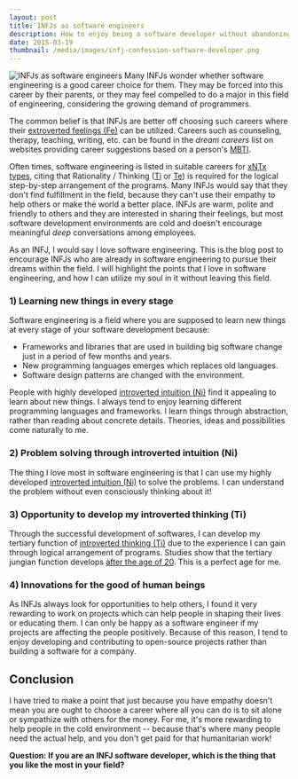 ```yaml
---
layout: post
title: INFJs as software engineers 
description: How to enjoy being a software developer without abandoning yourself
date: 2015-03-19
thumbnail: /media/images/infj-confession-software-developer.png
---
```

![INFJs as software engineers]({{baseurl}}/media/images/infj-confession-software-developer.png)
<span class="firstcharacter">M</span>any INFJs wonder whether software engineering is a good career choice for them. They may be forced into this career by their parents, or they may feel compelled to do a major in this field of engineering, considering the growing demand of programmers.

The common belief is that INFJs are better off choosing such careers where their [extroverted feelings (Fe)](http://personalitygrowth.com/extraverted-feeling-fe/) can be utilized. Careers such as counseling, therapy, teaching, writing, etc. can be found in the *dream careers* list on websites providing career suggestions based on a person's [MBTI](http://en.wikipedia.org/wiki/Myers%E2%80%93Briggs_Type_Indicator).

Often times, software engineering is listed in suitable careers for [xNTx types](http://www.quora.com/Do-most-software-engineers-have-an-INTP-personality-type), citing that Rationality / Thinking ([Ti](http://personalitygrowth.com/introverted-thinking/) or [Te](http://personalitygrowth.com/extraverted-thinking/)) is required for the logical step-by-step arrangement of the programs. Many INFJs would say that they don't find fulfillment in the field, because they can't use their empathy to help others or make the world a better place. INFJs are warm, polite and friendly to others and they are interested in sharing their feelings, but most software development environments are cold and doesn't encourage meaningful *deep* conversations among employees.

As an INFJ, I would say I love software engineering. This is the blog post to encourage INFJs who are already in software engineering to pursue their dreams within the field. I will highlight the points that I love in software engineering, and how I can utilize my soul in it without leaving this field.

### 1) Learning new things in every stage

Software engineering is a field where you are supposed to learn new things at every stage of your software development because:

* Frameworks and libraries that are used in building big software change just in a period of few months and years.
* New programming languages emerges which replaces old languages.
* Software design patterns are changed with the environment.

People with highly developed [introverted intuition (Ni)](http://personalitygrowth.com/introverted-intuition/) find it appealing to learn about new things. I always tend to enjoy learning different programming languages and frameworks. I learn things through abstraction, rather than reading about concrete details. Theories, ideas and possibilities come naturally to me.

### 2) Problem solving through introverted intuition (Ni)

The thing I love most in software engineering is that I can use my highly developed [introverted intuition (Ni)](http://personalitygrowth.com/introverted-intuition/) to solve the problems. I can understand the problem without even consciously thinking about it!

### 3) Opportunity to develop my introverted thinking (Ti)

Through the successful development of softwares, I can develop my tertiary function of [introverted thinking (Ti)](http://personalitygrowth.com/introverted-thinking/) due to the experience I can gain through logical arrangement of programs. Studies show that the tertiary jungian function develops [after the age of 20](http://www.personalitypage.com/development.html). This is a perfect age for me.

### 4) Innovations for the good of human beings

As INFJs always look for opportunities to help others, I found it very rewarding to work on projects which can help people in shaping their lives or educating them. I can only be happy as a software engineer if my projects are affecting the people positively. Because of this reason, I tend to enjoy developing and contributing to open-source projects rather than building a software for a company.

## Conclusion

I have tried to make a point that just because you have empathy doesn't mean you are ought to choose a career where all you can do is to sit alone or sympathize with others for the money. For me, it's more rewarding to help people in the cold environment -- because that's where many people need the actual help, and you don't get paid for that humanitarian work!

**Question: If you are an INFJ software developer, which is the thing that you like the most in your field?**
